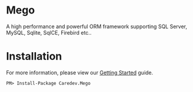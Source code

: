 # Mego
A high performance and powerful ORM framework supporting SQL Server, MySQL, Sqlite, SqlCE, Firebird etc..

# Installation

For more information, please view our [Getting Started](http://www.cnblogs.com/CarefreeXT/p/8732950.html) guide.


```
PM> Install-Package Caredev.Mego
```